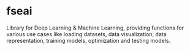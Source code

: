 # fseai
Library for Deep Learning &amp; Machine Learning, providing functions for various use cases like loading datasets, data visualization, data representation, training models, optimization and testing models.
